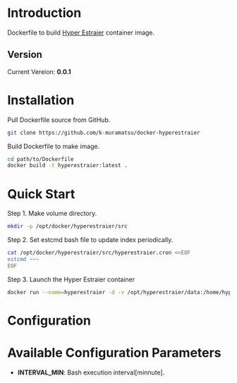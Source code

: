 # Introduction

Dockerfile to build [Hyper Estraier](http://fallabs.com/hyperestraier/) container image.

## Version

Current Vereion: **0.0.1**

# Installation

Pull Dockerfile source from GitHub.

```bash
git clone https://github.com/k-muramatsu/docker-hyperestraier
```

Build Dockerfile to make image.

```bash
cd path/to/Dockerfile
docker build -t hyperestraier:latest .
```

# Quick Start

Step 1. Make volume directory.

```bash
mkdir -p /opt/docker/hyperestraier/src
```

Step 2. Set estcmd bash file to update index periodically.

```bash
cat /opt/docker/hyperestraier/src/hyperestraier.cron <<EOF
estcmd ~~~
EOF
```

Step 3. Launch the Hyper Estraier container

```bash
docker run --name=hyperestraier -d -v /opt/hyperestraier/data:/home/hyperestraier/data -e "INTERVAL_MIN=1" -v /opt/hyperestraier:/home/hyperestraier hyperestraier
```

# Configuration

# Available Configuration Parameters

- **INTERVAL_MIN**: Bash execution interval[minnute]. 
